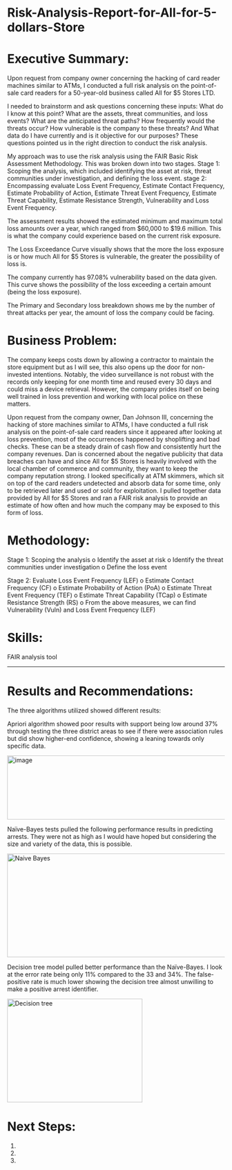 # Risk-Analysis-Report-for-All-for-5-dollars-Store
# Executive Summary:

Upon request from company owner concerning the hacking of card reader machines similar to ATMs, I conducted a full risk analysis on the point-of-sale card readers for a 50-year-old business called All for $5 Stores LTD.

I needed to brainstorm and ask questions concerning these inputs: What do I know at this point? What are the assets, threat communities, and loss events? What are the anticipated threat paths? How frequently would the threats occur? How vulnerable is the company to these threats? And What data do I have currently and is it objective for our purposes?
These questions pointed us in the right direction to conduct the risk analysis.

My approach was to use the risk analysis using the FAIR Basic Risk Assessment Methodology. This was broken down into two stages. 
Stage 1: Scoping the analysis, which included identifying the asset at risk, threat communities under investigation, and defining the loss event. 
stage 2: Encompassing evaluate Loss Event Frequency, Estimate Contact Frequency, Estimate Probability of Action, Estimate Threat Event Frequency, Estimate Threat Capability, Estimate Resistance Strength, Vulnerability and Loss Event Frequency.

The assessment results showed the estimated minimum and maximum total loss amounts over a year, which ranged from $60,000 to $19.6 million. This is what the company could experience based on the current risk exposure. 

The Loss Exceedance Curve visually shows that the more the loss exposure is or how much All for $5 Stores is vulnerable, the greater the possibility of loss is. 

The company currently has 97.08% vulnerability based on the data given. This curve shows the possibility of the loss exceeding a certain amount (being the loss exposure). 

The Primary and Secondary loss breakdown shows me by the number of threat attacks per year, the amount of loss the company could be facing.

# Business Problem:
The company keeps costs down by allowing a contractor to maintain the store equipment but as I will see, this also opens up the door for non-invested intentions. Notably, the video surveillance is not robust with the records only keeping for one month time and reused every 30 days and could miss a device retrieval. However, the company prides itself on being well trained in loss prevention and working with local police on these matters.

Upon request from the company owner, Dan Johnson III, concerning the hacking of store machines similar to ATMs, I have conducted a full risk analysis on the point-of-sale card readers since it appeared after looking at loss prevention, most of the occurrences happened by shoplifting and bad checks. These can be a steady drain of cash flow and consistently hurt the company revenues. Dan is concerned about the negative publicity that data breaches can have and since All for $5 Stores is heavily involved with the local chamber of commerce and community, they want to keep the company reputation strong. I looked specifically at ATM skimmers, which sit on top of the card readers undetected and absorb data for some time, only to be retrieved later and used or sold for exploitation. I pulled together data provided by All for $5 Stores and ran a FAIR risk analysis to provide an estimate of how often and how much the company may be exposed to this form of loss.

# Methodology:
Stage 1: Scoping the analysis
  o Identify the asset at risk
  o Identify the threat communities under investigation
  o Define the loss event

Stage 2: Evaluate Loss Event Frequency (LEF)
  o Estimate Contact Frequency (CF)
  o Estimate Probability of Action (PoA)
  o Estimate Threat Event Frequency (TEF)
  o Estimate Threat Capability (TCap)
  o Estimate Resistance Strength (RS)
  o From the above measures, we can find Vulnerability (Vuln) and Loss Event Frequency (LEF)

# Skills:
FAIR analysis tool

------------------------------------------

# Results and Recommendations:
The three algorithms utilized showed different results:

Apriori algorithm showed poor results with support being low around 37% through testing the three district areas to see if there were association rules but did show higher-end confidence, showing a leaning towards only specific data.

<img width="840" height="148" alt="image" src="https://github.com/user-attachments/assets/e6673fab-b7ce-4787-aaf9-b31dd7580642" />

Naïve-Bayes tests pulled the following performance results in predicting arrests. They were not as high as I would have hoped but considering the size and variety of the data, this is possible.

<img width="537" height="240" alt="Naive Bayes" src="https://github.com/user-attachments/assets/9e7e3029-675f-4d6d-a906-beb3f764add1" />

Decision tree model pulled better performance than the Naïve-Bayes. I look at the error rate being only 11% compared to the 33 and 34%. The false-positive rate is much lower showing the decision tree almost unwilling to make a positive arrest identifier.

<img width="313" height="240" alt="Decision tree" src="https://github.com/user-attachments/assets/7d3274e5-8570-4579-90cd-06a2dcb33644" />

# Next Steps:
1. 
2. 
3. 



